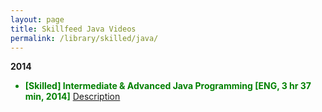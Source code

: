 ```yaml
---
layout: page
title: Skillfeed Java Videos
permalink: /library/skilled/java/
---
```


<strong>2014</strong>

<ul>
<li style="color:green"><strong>[Skilled] Intermediate & Advanced Java Programming [ENG, 3 hr 37 min, 2014]</strong> <a href="https://www.skillfeed.com/courses/2105-intermediate-advanced-java-programming">Description</a></li>
</ul>
